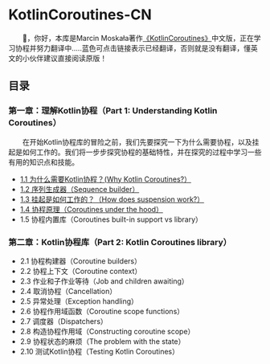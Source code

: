 # KotlinCoroutines-CN
&emsp;&emsp;:wave:，你好，本库是Marcin Moskała著作[《KotlinCoroutines》](https://leanpub.com/coroutines/#happiness-guarantee)中文版，正在学习协程并努力翻译中.....蓝色可点击链接表示已经翻译，否则就是没有翻译，懂英文的小伙伴建议直接阅读原版！
## 目录
### 第一章：理解Kotlin协程（Part 1: Understanding Kotlin Coroutines）
&emsp;&emsp;在开始Kotlin协程库的冒险之前，我们先要探究一下为什么需要协程，以及挂起是如何工作的。我们将一步步探究协程的基础特性，并在探究的过程中学习一些有用的知识点和技能。
 - [1.1 为什么需要Kotlin协程？(Why Kotlin Coroutines?）](https://github.com/SMAXLYB/KotlinCoroutines-CN/blob/main/1.1%20%E4%B8%BA%E4%BB%80%E4%B9%88%E9%9C%80%E8%A6%81Kotlin%E5%8D%8F%E7%A8%8B.md)
 - [1.2 序列生成器（Sequence builder）](https://github.com/SMAXLYB/KotlinCoroutines-CN/blob/main/1.2%20%E5%BA%8F%E5%88%97%E7%94%9F%E6%88%90%E5%99%A8.md)
 - [1.3 挂起是如何工作的？（How does suspension work?）](https://github.com/SMAXLYB/KotlinCoroutines-CN/blob/main/1.3%20%E6%8C%82%E8%B5%B7%E6%98%AF%E5%A6%82%E4%BD%95%E5%B7%A5%E4%BD%9C%E7%9A%84%EF%BC%9F)
 - [1.4 协程原理（Coroutines under the hood）](https://github.com/SMAXLYB/KotlinCoroutines-CN/blob/main/1.4%20%E5%8D%8F%E7%A8%8B%E5%8E%9F%E7%90%86.md)
 - 1.5 协程内置库（Coroutines built-in support vs library）
### 第二章：Kotlin协程库（Part 2: Kotlin Coroutines library）
 - 2.1 协程构建器（Coroutine builders）
 - 2.2 协程上下文（Coroutine context）
 - 2.3 作业和子作业等待（Job and children awaiting）
 - 2.4 取消协程（Cancellation）
 - 2.5 异常处理（Exception handling）
 - 2.6 协程作用域函数（Coroutine scope functions）
 - 2.7 调度器（Dispatchers）
 - 2.8 构造协程作用域（Constructing coroutine scope）
 - 2.9 协程状态的麻烦（The problem with the state）
 - 2.10 测试Kotlin协程（Testing Kotlin Coroutines）
